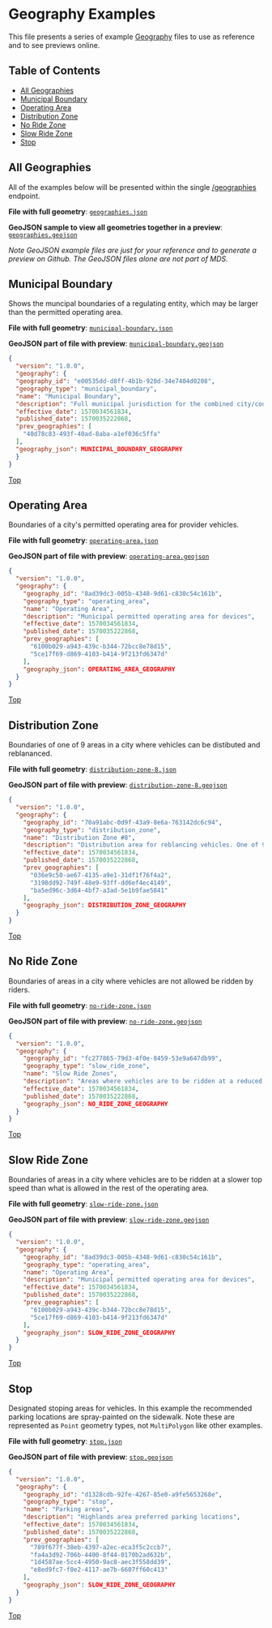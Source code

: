 # Geography Examples

This file presents a series of example [Geography](/geography) files to use as reference and to see previews online.

## Table of Contents

- [All Geographies](#all-geographies)
- [Municipal Boundary](#municipal-boundary)
- [Operating Area](#operating-area)
- [Distribution Zone](#distribution-zone)
- [No Ride Zone](#no-ride-zone)
- [Slow Ride Zone](#slow-ride-zone)
- [Stop](#stop)

## All Geographies

All of the examples below will be presented within the single [/geographies](/geography#geographies) endpoint.  

**File with full geometry**: [`geographies.json`](geographies.json)

**GeoJSON sample to view all geometries together in a preview**: [`geographies.geojson`](geographies.geojson)

_Note GeoJSON example files are just for your reference and to generate a preview on Github. The GeoJSON files alone are not part of MDS._

## Municipal Boundary

Shows the muncipal boundaries of a regulating entity, which may be larger than the permitted operating area. 

**File with full geometry**: [`municipal-boundary.json`](municipal-boundary.json)

**GeoJSON part of file with preview**: [`municipal-boundary.geojson`](municipal-boundary.geojson)

```json
{
  "version": "1.0.0",
  "geography": {
  "geography_id": "e00535dd-d8ff-4b1b-920d-34e7404d0208",
  "geography_type": "municipal_boundary",
  "name": "Municipal Boundary",
  "description": "Full municipal jurisdiction for the combined city/county",
  "effective_date": 1570034561834,
  "published_date": 1570035222868,
  "prev_geographies": [
    "40d78c83-493f-40ad-8aba-a1ef036c5ffa"
  ],
  "geography_json": MUNICIPAL_BOUNDARY_GEOGRAPHY
  } 
}
```

[Top](#table-of-contents)

## Operating Area

Boundaries of a city's permitted operating area for provider vehicles. 

**File with full geometry**: [`operating-area.json`](operating-area.json)

**GeoJSON part of file with preview**: [`operating-area.geojson`](operating-area.geojson)

```json
{
  "version": "1.0.0",
  "geography": {
    "geography_id": "8ad39dc3-005b-4348-9d61-c830c54c161b",
    "geography_type": "operating_area",
    "name": "Operating Area",
    "description": "Municipal permitted operating area for devices",
    "effective_date": 1570034561834,
    "published_date": 1570035222868,
    "prev_geographies": [
      "6100b029-a943-439c-b344-72bcc8e78d15",
      "5ce17f69-d869-4103-b414-9f213fd6347d"
    ],
    "geography_json": OPERATING_AREA_GEOGRAPHY
  } 
}
```

[Top](#table-of-contents)

## Distribution Zone

Boundaries of one of 9 areas in a city where vehicles can be distibuted and reblananced. 

**File with full geometry**: [`distribution-zone-8.json`](distribution-zone.json)

**GeoJSON part of file with preview**: [`distribution-zone-8.geojson`](distribution-zone.geojson)

```json
{
  "version": "1.0.0",
  "geography": {
    "geography_id": "70a91abc-0d9f-43a9-8e6a-763142dc6c94",
    "geography_type": "distribution_zone",
    "name": "Distribution Zone #8",
    "description": "Distribution area for reblancing vehicles. One of 9 zones in the city.",
    "effective_date": 1570034561834,
    "published_date": 1570035222868,
    "prev_geographies": [
      "036e9c50-ae67-4135-a9e1-31df1f76f4a2",
      "3198dd92-749f-48e9-93ff-dd6ef4ec4149",
      "ba5ed96c-3d64-4bf7-a3ad-5e1b9fae5841"
    ],
    "geography_json": DISTRIBUTION_ZONE_GEOGRAPHY
  } 
}
```

[Top](#table-of-contents)

## No Ride Zone

Boundaries of areas in a city where vehicles are not allowed be ridden by riders. 

**File with full geometry**: [`no-ride-zone.json`](no-ride-zone.json)

**GeoJSON part of file with preview**: [`no-ride-zone.geojson`](no-ride-zone.geojson)

```json
{
  "version": "1.0.0",
  "geography": {
    "geography_id": "fc277865-79d3-4f0e-8459-53e9a647db99",
    "geography_type": "slow_ride_zone",
    "name": "Slow Ride Zones",
    "description": "Areas where vehicles are to be ridden at a reduced top speed",
    "effective_date": 1570034561834,
    "published_date": 1570035222868,
    "geography_json": NO_RIDE_ZONE_GEOGRAPHY
  } 
}
```

[Top](#table-of-contents)

## Slow Ride Zone

Boundaries of areas in a city where vehicles are to be ridden at a slower top speed than what is allowed in the rest of the operating area.

**File with full geometry**: [`slow-ride-zone.json`](slow-ride-zone.json)

**GeoJSON part of file with preview**: [`slow-ride-zone.geojson`](slow-ride-zone.geojson)

```json
{
  "version": "1.0.0",
  "geography": {
    "geography_id": "8ad39dc3-005b-4348-9d61-c830c54c161b",
    "geography_type": "operating_area",
    "name": "Operating Area",
    "description": "Municipal permitted operating area for devices",
    "effective_date": 1570034561834,
    "published_date": 1570035222868,
    "prev_geographies": [
      "6100b029-a943-439c-b344-72bcc8e78d15",
      "5ce17f69-d869-4103-b414-9f213fd6347d"
    ],
    "geography_json": SLOW_RIDE_ZONE_GEOGRAPHY
  } 
}
```

[Top](#table-of-contents)


## Stop

Designated stoping areas for vehicles. In this example the recommended parking locations are spray-painted on the sidewalk. Note these are represented as `Point` geometry types, not `MultiPolygon` like other examples.

**File with full geometry**: [`stop.json`](stop.json)

**GeoJSON part of file with preview**: [`stop.geojson`](stop.geojson)

```json
{
  "version": "1.0.0",
  "geography": {
    "geography_id": "d1328cdb-92fe-4267-85e0-a9fe5653268e",
    "geography_type": "stop",
    "name": "Parking areas",
    "description": "Highlands area preferred parking locations",
    "effective_date": 1570034561834,
    "published_date": 1570035222868,
    "prev_geographies": [
      "789f677f-38eb-4397-a2ec-eca3f5c2ccb7",
      "fa4a3d92-706b-4400-8f44-0170b2ad632b",
      "1d4587ae-5cc4-4950-9ac8-aec3f558dd39",
      "e8ed9fc7-f0e2-4117-ae7b-6607ff60c413"
    ],
    "geography_json": SLOW_RIDE_ZONE_GEOGRAPHY
  } 
}
```

[Top](#table-of-contents)

